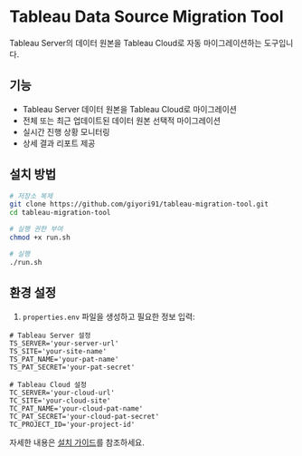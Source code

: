 # Tableau Data Source Migration Tool

Tableau Server의 데이터 원본을 Tableau Cloud로 자동 마이그레이션하는 도구입니다.

## 기능
- Tableau Server 데이터 원본을 Tableau Cloud로 마이그레이션
- 전체 또는 최근 업데이트된 데이터 원본 선택적 마이그레이션
- 실시간 진행 상황 모니터링
- 상세 결과 리포트 제공

## 설치 방법
```bash
# 저장소 복제
git clone https://github.com/giyori91/tableau-migration-tool.git
cd tableau-migration-tool

# 실행 권한 부여
chmod +x run.sh

# 실행
./run.sh
```

## 환경 설정
1. `properties.env` 파일을 생성하고 필요한 정보 입력:
```env
# Tableau Server 설정
TS_SERVER='your-server-url'
TS_SITE='your-site-name'
TS_PAT_NAME='your-pat-name'
TS_PAT_SECRET='your-pat-secret'

# Tableau Cloud 설정
TC_SERVER='your-cloud-url'
TC_SITE='your-cloud-site'
TC_PAT_NAME='your-cloud-pat-name'
TC_PAT_SECRET='your-cloud-pat-secret'
TC_PROJECT_ID='your-project-id'
```

자세한 내용은 [설치 가이드](docs/INSTALL.md)를 참조하세요.